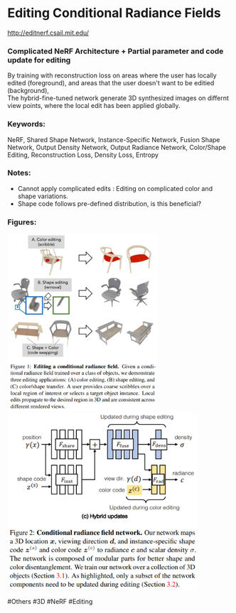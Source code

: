 # Editing Conditional Radiance Fields
http://editnerf.csail.mit.edu/

### Complicated NeRF Architecture + Partial parameter and code update for editing
By training with reconstruction loss on areas where the user has locally edited (foreground), and areas that the user doesn't want to be editied (background),  
The hybrid-fine-tuned network generate 3D synthesized images on differnt view points, where the local edit has been applied globally.

### Keywords:
NeRF, Shared Shape Network, Instance-Specific Network, Fusion Shape Network, Output Density Network, Output Radiance Network, Color/Shape Editing, Reconstruction Loss, Density Loss, Entropy

### Notes:
- Cannot apply complicated edits : Editing on complicated color and shape variations. 
- Shape code follows pre-defined distribution, is this beneficial?

### Figures:
<p float="left">
  <img src="https://github.com/laphisboy/ml-papers/blob/main/figures/Editing_Conditional_Radiance_Fields_fig1.PNG" height="400">
  <img src="https://github.com/laphisboy/ml-papers/blob/main/figures/Editing_Conditional_Radiance_Fields_fig2c.PNG" height="400">
</p>

#Others #3D #NeRF #Editing
 

